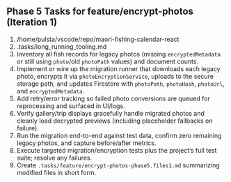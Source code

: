 ## Phase 5 Tasks for feature/encrypt-photos (Iteration 1)

1. /home/pulsta/vscode/repo/maori-fishing-calendar-react
2. .tasks/long_running_tooling.md
3. Inventory all fish records for legacy photos (missing `encryptedMetadata` or still using `photo`/old `photoPath` values) and document counts.
4. Implement or wire up the migration runner that downloads each legacy photo, encrypts it via `photoEncryptionService`, uploads to the secure storage path, and updates Firestore with `photoPath`, `photoHash`, `photoUrl`, and `encryptedMetadata`.
5. Add retry/error tracking so failed photo conversions are queued for reprocessing and surfaced in UI/logs.
6. Verify gallery/trip displays gracefully handle migrated photos and cleanly load decrypted previews (including placeholder fallbacks on failure).
7. Run the migration end-to-end against test data, confirm zero remaining legacy photos, and capture before/after metrics.
8. Execute targeted migration/encryption tests plus the project’s full test suite; resolve any failures.
9. Create `.tasks/feature/encrypt-photos-phase5.files1.md` summarizing modified files in short form.
